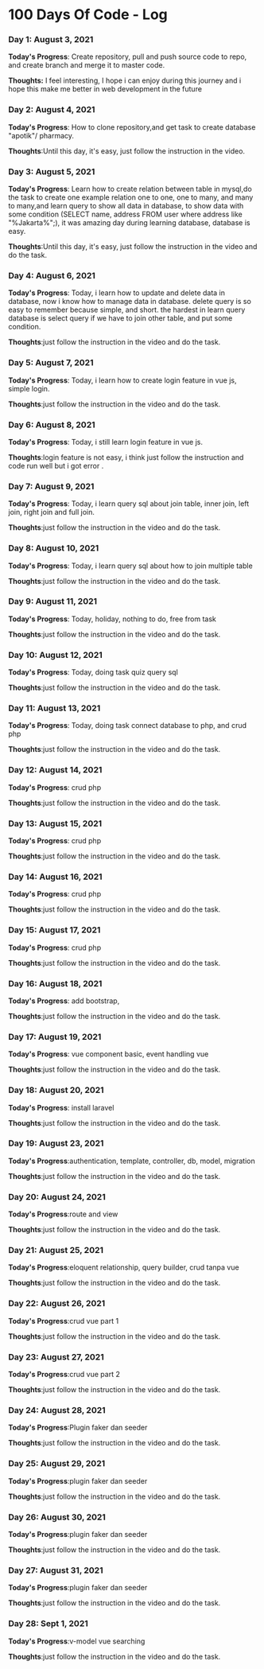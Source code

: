 # 100 Days Of Code - Log

### Day 1: August 3, 2021

**Today's Progress**: Create repository, pull and push source code to repo, and create branch and merge it to master code.

**Thoughts:** I feel interesting, I hope i can enjoy during this journey and i hope this make me better in web development in the future



### Day 2: August 4, 2021 

**Today's Progress**: How to clone repository,and get task to create database "apotik"/ pharmacy.

**Thoughts**:Until this day, it's easy, just follow the instruction in the video.

### Day 3: August 5, 2021 

**Today's Progress**: Learn how to create relation between table in mysql,do the task to create one example relation one to one, one to many, and many to many,and learn query to show all data in database, to show data with some condition (SELECT name, address FROM user where address like "%Jakarta%";), it was amazing day during learning database, database is easy.

**Thoughts**:Until this day, it's easy, just follow the instruction in the video and do the task.

### Day 4: August 6, 2021 

**Today's Progress**: Today, i learn how to update and delete data in database, now i know how to manage data in database. delete query is so easy to remember because simple, and short. the hardest in learn query database is select query if we have to join other table, and put some condition. 

**Thoughts**:just follow the instruction in the video and do the task.

### Day 5: August 7, 2021 

**Today's Progress**: Today, i learn how to create login feature in vue js, simple login. 

**Thoughts**:just follow the instruction in the video and do the task.
### Day 6: August 8, 2021 

**Today's Progress**: Today, i still learn login feature in vue js. 

**Thoughts**:login feature is not easy, i think just follow the instruction and code run well but i got error .
### Day 7: August 9, 2021 

**Today's Progress**: Today, i learn query sql about join table, inner join, left join, right join and full join. 

**Thoughts**:just follow the instruction in the video and do the task.
### Day 8: August 10, 2021 

**Today's Progress**: Today, i learn query sql about how to join multiple table

**Thoughts**:just follow the instruction in the video and do the task.
### Day 9: August 11, 2021 

**Today's Progress**: Today, holiday, nothing to do, free from task

**Thoughts**:just follow the instruction in the video and do the task.
### Day 10: August 12, 2021 

**Today's Progress**: Today, doing task quiz query sql 

**Thoughts**:just follow the instruction in the video and do the task.
### Day 11: August 13, 2021 

**Today's Progress**: Today, doing task connect database to php, and crud php

**Thoughts**:just follow the instruction in the video and do the task.
### Day 12: August 14, 2021 

**Today's Progress**: crud php

**Thoughts**:just follow the instruction in the video and do the task.
### Day 13: August 15, 2021 

**Today's Progress**: crud php

**Thoughts**:just follow the instruction in the video and do the task.

### Day 14: August 16, 2021 

**Today's Progress**: crud php

**Thoughts**:just follow the instruction in the video and do the task.

### Day 15: August 17, 2021 

**Today's Progress**: crud php

**Thoughts**:just follow the instruction in the video and do the task.
### Day 16: August 18, 2021 

**Today's Progress**: add bootstrap, 

**Thoughts**:just follow the instruction in the video and do the task.
### Day 17: August 19, 2021 

**Today's Progress**: vue component basic, event handling vue

**Thoughts**:just follow the instruction in the video and do the task.
### Day 18: August 20, 2021 

**Today's Progress**: install laravel

**Thoughts**:just follow the instruction in the video and do the task.
### Day 19: August 23, 2021 

**Today's Progress**:authentication, template, controller, db, model, migration

**Thoughts**:just follow the instruction in the video and do the task.
### Day 20: August 24, 2021 

**Today's Progress**:route and view

**Thoughts**:just follow the instruction in the video and do the task.

### Day 21: August 25, 2021 

**Today's Progress**:eloquent relationship, query builder, crud tanpa vue

**Thoughts**:just follow the instruction in the video and do the task.

### Day 22: August 26, 2021 

**Today's Progress**:crud vue part 1

**Thoughts**:just follow the instruction in the video and do the task.

### Day 23: August 27, 2021 

**Today's Progress**:crud vue part 2

**Thoughts**:just follow the instruction in the video and do the task.
### Day 24: August 28, 2021 

**Today's Progress**:Plugin faker dan seeder

**Thoughts**:just follow the instruction in the video and do the task.
### Day 25: August 29, 2021 

**Today's Progress**:plugin faker dan seeder

**Thoughts**:just follow the instruction in the video and do the task.
### Day 26: August 30, 2021 

**Today's Progress**:plugin faker dan seeder

**Thoughts**:just follow the instruction in the video and do the task.
### Day 27: August 31, 2021 

**Today's Progress**:plugin faker dan seeder

**Thoughts**:just follow the instruction in the video and do the task.
### Day 28: Sept 1, 2021 

**Today's Progress**:v-model vue searching

**Thoughts**:just follow the instruction in the video and do the task.



<!-- ### Day 1: June 27, Monday

**Today's Progress**: I've gone through many exercises on FreeCodeCamp.

**Thoughts** I've recently started coding, and it's a great feeling when I finally solve an algorithm challenge after a lot of attempts and hours spent.

**Link(s) to work**
1. [Find the Longest Word in a String](https://www.freecodecamp.com/challenges/find-the-longest-word-in-a-string)
2. [Title Case a Sentence](https://www.freecodecamp.com/challenges/title-case-a-sentence) -->
